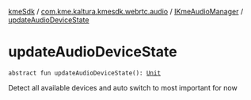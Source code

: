 [kmeSdk](../../index.md) / [com.kme.kaltura.kmesdk.webrtc.audio](../index.md) / [IKmeAudioManager](index.md) / [updateAudioDeviceState](./update-audio-device-state.md)

# updateAudioDeviceState

`abstract fun updateAudioDeviceState(): `[`Unit`](https://kotlinlang.org/api/latest/jvm/stdlib/kotlin/-unit/index.html)

Detect all available devices and auto switch to most important for now

